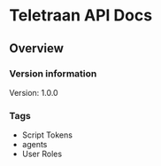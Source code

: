 # Teletraan API Docs

## Overview
### Version information
Version: 1.0.0

### Tags

* Script Tokens
* agents
* User Roles


